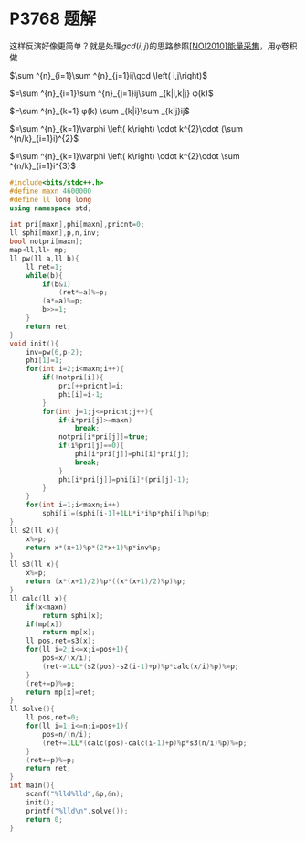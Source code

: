 # P3768 题解

这样反演好像更简单？就是处理$gcd(i,j)$的思路参照[[NOI2010]能量采集](https://www.luogu.org/problemnew/show/1447)，用$φ$卷积做

$\sum ^{n}_{i=1}\sum ^{n}_{j=1}ij\gcd \left( i,j\right)$


$=\sum ^{n}_{i=1}\sum ^{n}_{j=1}ij\sum _{k|i,k|j} φ(k)$

$=\sum ^{n}_{k=1} φ(k) \sum _{k|i}\sum _{k|j}ij$

$=\sum ^{n}_{k=1}\varphi \left( k\right) \cdot k^{2}\cdot (\sum ^{n/k}_{i=1}i)^{2}$


$=\sum ^{n}_{k=1}\varphi \left( k\right) \cdot k^{2}\cdot \sum ^{n/k}_{i=1}i^{3}$

``` cpp
#include<bits/stdc++.h>
#define maxn 4600000
#define ll long long
using namespace std;

int pri[maxn],phi[maxn],pricnt=0;
ll sphi[maxn],p,n,inv;
bool notpri[maxn];
map<ll,ll> mp;
ll pw(ll a,ll b){
    ll ret=1;
    while(b){
        if(b&1)
            (ret*=a)%=p;
        (a*=a)%=p;
        b>>=1;
    }
    return ret;
}
void init(){
    inv=pw(6,p-2);
    phi[1]=1;
    for(int i=2;i<maxn;i++){
        if(!notpri[i]){
            pri[++pricnt]=i;
            phi[i]=i-1;
        }
        for(int j=1;j<=pricnt;j++){
            if(i*pri[j]>=maxn)
                break;
            notpri[i*pri[j]]=true;
            if(i%pri[j]==0){
                phi[i*pri[j]]=phi[i]*pri[j];
                break;
            }
            phi[i*pri[j]]=phi[i]*(pri[j]-1);
        }
    }
    for(int i=1;i<maxn;i++)
        sphi[i]=(sphi[i-1]+1LL*i*i%p*phi[i]%p)%p;
}
ll s2(ll x){
    x%=p;
    return x*(x+1)%p*(2*x+1)%p*inv%p;
} 
ll s3(ll x){
    x%=p;
    return (x*(x+1)/2)%p*((x*(x+1)/2)%p)%p;
}
ll calc(ll x){
    if(x<maxn)
        return sphi[x];
    if(mp[x])
        return mp[x];
    ll pos,ret=s3(x);
    for(ll i=2;i<=x;i=pos+1){
        pos=x/(x/i);
        (ret-=1LL*(s2(pos)-s2(i-1)+p)%p*calc(x/i)%p)%=p;
    }
    (ret+=p)%=p;
    return mp[x]=ret;
}
ll solve(){
    ll pos,ret=0;
    for(ll i=1;i<=n;i=pos+1){
        pos=n/(n/i);
        (ret+=1LL*(calc(pos)-calc(i-1)+p)%p*s3(n/i)%p)%=p;
    }
    (ret+=p)%=p;
    return ret;
}
int main(){
    scanf("%lld%lld",&p,&n);
    init();
    printf("%lld\n",solve());
    return 0;
}
```